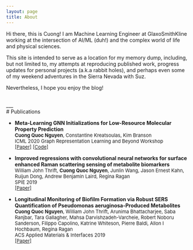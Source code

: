 ```yaml
---
layout: page
title: About
---
```

<!-- <div class="circularProfilePic"></div> -->

<!-- <p class="message">
  Hey there! This page is included as an example. Feel free to customize it for your own use upon downloading. Carry on!
</p> -->

<!-- <div class="CircularProfilePic"></div> -->

Hi there, this is Cuong! I am Machine Learning Engineer at GlaxoSmithKline working at the intersection of AI/ML (duh!) and the complex world of life and physical sciences. 

This site is intended to serve as a location for my memory dump, including, but not limited to, my attempts at reproducing published work, progress updates for personal projects (a.k.a rabbit holes), and perhaps even some of my weekend adventures in the Sierra Nevada with Suz. 

Nevertheless, I hope you enjoy the blog!

<br>
___
<br>
# Publications
<ul>
  <li>
    <p>
    <b>Meta-Learning GNN Initializations for Low-Resource Molecular Property Prediction</b><br/>
    <font size="2"><b>Cuong Quoc Nguyen</b>, Constantine Kreatsoulas, Kim Branson<br/>
    ICML 2020 Graph Representation Learning and Beyond Workshop<br/>
    <a href="https://arxiv.org/abs/2003.05996">[Paper]</a> <a href="https://github.com/GSK-AI/meta-learning-qsar">[Code]</a> </font>
    </p>
  </li>
  <li>
    <p>
    <b>Improved regressions with convolutional neural networks for surface enhanced Raman scattering sensing of metabolite biomarkers</b><br/>
    <font size="2">William John Thrift, <b>Cuong Quoc Nguyen</b>, Junlin Wang, Jason Ernest Kahn, Ruijun Dong, Andrew Benjamin Laird, Regina Ragan<br/>
    SPIE 2019<br/>
    <a href="https://doi.org/10.1117/12.2535410">[Paper]</a> </font>
    </p>
  </li>
  <li>
    <p>
    <b>Longitudinal Monitoring of Biofilm Formation via Robust SERS Quantification of Pseudomonas aeruginosa-Produced Metabolites</b><br/>
    <font size="2"><b>Cuong Quoc Nguyen</b>, William John Thrift, Arunima Bhattacharjee, Saba Ranjbar, Tara Gallagher, Mahsa Darvishzadeh-Varcheie, Robert Noboru Sanderson, Filippo Capolino, Katrine Whiteson, Pierre Baldi, Allon I Hochbaum, Regina Ragan<br/>
    ACS Applied Materials & Interfaces 2019<br/>
    <a href="https://pubs.acs.org/doi/full/10.1021/acsami.7b18592">[Paper]</a></font>
    </p>
  </li>   
</ul>